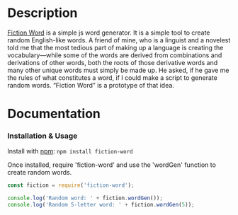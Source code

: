 # Description
[Fiction Word](https://github.com/howardah/fiction-word) is a simple js word generator. It is a simple tool to create random English-like words. A friend of mine, who is a linguist and a novelest told me that the most tedious part of making up a language is creating the vocabulary—while some of the words are derived from combinations and derivations of other words, both the roots of those derivative words and many other unique words must simply be made up. He asked, if he gave me the rules of what constitutes a word, if I could make a script to generate random words. “Fiction Word” is a prototype of that idea.

# Documentation

### Installation & Usage

Install with [npm](https://www.npmjs.com/package/fiction-word): `npm install fiction-word`

Once installed, require 'fiction-word' and use the 'wordGen' function to create random words.

```javascript
const fiction = require('fiction-word');

console.log('Random word: ' + fiction.wordGen());
console.log('Random 5-letter word: ' + fiction.wordGen(5));
```
